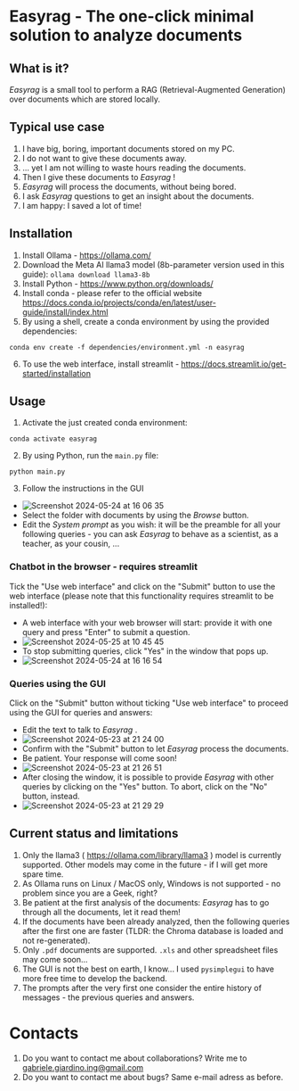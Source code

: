 # Easyrag - The one-click minimal solution to analyze documents

## What is it?
_Easyrag_ is a small tool to perform a RAG (Retrieval-Augmented Generation) over documents which are stored locally.

## Typical use case
1. I have big, boring, important documents stored on my PC.
2. I do not want to give these documents away.
3. ... yet I am not willing to waste hours reading the documents.
4. Then I give these documents to _Easyrag_ !
5. _Easyrag_ will process the documents, without being bored.
6. I ask _Easyrag_ questions to get an insight about the documents.
7. I am happy: I saved a lot of time!

## Installation
1. Install Ollama - https://ollama.com/
2. Download the Meta AI llama3 model (8b-parameter version used in this guide): `ollama download llama3-8b`
3. Install Python - https://www.python.org/downloads/
4. Install conda - please refer to the official website https://docs.conda.io/projects/conda/en/latest/user-guide/install/index.html
5. By using a shell, create a conda environment by using the provided dependencies:
```
conda env create -f dependencies/environment.yml -n easyrag
```
6. To use the web interface, install streamlit - https://docs.streamlit.io/get-started/installation

## Usage
1. Activate the just created conda environment:
```
conda activate easyrag
```
2. By using Python, run the `main.py` file:
```
python main.py
```
3. Follow the instructions in the GUI
  - ![Screenshot 2024-05-24 at 16 06 35](https://github.com/gabripo/easyrag/assets/25492636/bad5c7f7-4a01-4a4a-b906-1d48e9036d8f)
  - Select the folder with documents by using the _Browse_ button.
  - Edit the _System prompt_ as you wish: it will be the preamble for all your following queries - you can ask _Easyrag_ to behave as a scientist, as a teacher, as your cousin, ...
### Chatbot in the browser - requires streamlit
Tick the "Use web interface" and click on the "Submit" button to use the web interface (please note that this functionality requires streamlit to be installed!):
  - A web interface with your web browser will start: provide it with one query and press "Enter" to submit a question.
  - ![Screenshot 2024-05-25 at 10 45 45](https://github.com/gabripo/easyrag/assets/25492636/7928f505-3c5e-406f-8e94-8c181a296551)
  - To stop submitting queries, click "Yes" in the window that pops up.
  - ![Screenshot 2024-05-24 at 16 16 54](https://github.com/gabripo/easyrag/assets/25492636/c2c09abf-5376-4970-898f-c72a23d24e0c)
### Queries using the GUI
Click on the "Submit" button without ticking "Use web interface" to proceed using the GUI for queries and answers:
  - Edit the text to talk to _Easyrag_ .
  - ![Screenshot 2024-05-23 at 21 24 00](https://github.com/gabripo/easyrag/assets/25492636/7109ebd1-6817-484d-bd36-9b46d40e32ff)
  - Confirm with the "Submit" button to let _Easyrag_ process the documents.
  - Be patient. Your response will come soon!
  - ![Screenshot 2024-05-23 at 21 26 51](https://github.com/gabripo/easyrag/assets/25492636/16b149d9-83ef-4ae9-9005-f2a295c39825)
  - After closing the window, it is possible to provide _Easyrag_ with other queries by clicking on the "Yes" button. To abort, click on the "No" button, instead.
  - ![Screenshot 2024-05-23 at 21 29 29](https://github.com/gabripo/easyrag/assets/25492636/0f5a8000-cc73-4503-bf7a-47f385ecf614)



## Current status and limitations
1. Only the llama3 ( https://ollama.com/library/llama3 ) model is currently supported. Other models may come in the future - if I will get more spare time.
2. As Ollama runs on Linux / MacOS only, Windows is not supported - no problem since you are a Geek, right?
3. Be patient at the first analysis of the documents: _Easyrag_ has to go through all the documents, let it read them!
4. If the documents have been already analyzed, then the following queries after the first one are faster (TLDR: the Chroma database is loaded and not re-generated).
5. Only `.pdf` documents are supported. `.xls` and other spreadsheet files may come soon...
6. The GUI is not the best on earth, I know... I used `pysimplegui` to have more free time to develop the backend.
7. The prompts after the very first one consider the entire history of messages - the previous queries and answers.

# Contacts
1. Do you want to contact me about collaborations? Write me to gabriele.giardino.ing@gmail.com
2. Do you want to contact me about bugs? Same e-mail adress as before.
